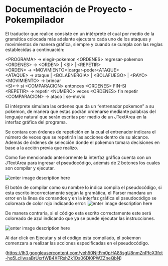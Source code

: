 # Documentación de Proyecto - Pokempilador
El traductor que realice consiste en un intérprete el cual por medio de la gramática colocada más adelante ejecutara cada uno de los ataques y movimientos de manera gráfica, siempre y cuando se cumpla con las reglas establecidas a continuación:

\<PROGRAMA> -> elegir-pokemon \<ORDENES> regresar-pokemon  
\<ORDENES> -> \<ORDEN> | \<SI> | \<REPETIR>  
\<ORDEN> -> \<MOVIMIENTO>|cargar-poder\<ATAQUE>  
\<ATAQUE> -> ataque | \<BOLAENERGIA> | \<BOLAFUEGO> | \<RAYO>  
\<MOVIMIENTO> -> brincar  
\<SI>-> si \<COMPARACION> entonces \<ORDENES> FIN-SI  
\<REPETIR> -> repetir \<NUMERO> veces \<ORDENES> fin repetir  
\<COMPARACION> -> ataco | se-movio

El intérprete simulara las ordenes que da un “entrenador pokemon” a su pokemon, de manera que estas podrán ordenarse mediante palabras del lenguaje natural que serán escritas por medio de un JTextArea en la interfaz gráfica del programa.

Se contara con órdenes de repetición en la cual el entrenador indicara el número de veces que se repetirán las acciones dentro de su alcance. Además de órdenes de selección donde el pokemon tomara decisiones en base a la acción previa que realizo.

Como fue mencionado anteriormente la interfaz gráfica cuenta con un JTextArea para ingresar el pseudocódigo, además de 2 botones los cuales son compilar y ejecutar.


![enter image description here](https://lh3.googleusercontent.com/R8EpHY0k843ZCjDoNyUUXMYlvTGxhrhxB19A6oM1fXGxFzgrcaP_sswtUfrp89xJPlmLgyR3NQ3g)


El botón de compilar como su nombre lo indica compila el pseudocódigo, si esta escrito incorrectamente según la gramática, el Parser mandara un error en la línea de comandos y en la interfaz gráfica el pseudocódigo se coloreara de color rojo indicando error:
![enter image description here](https://lh3.googleusercontent.com/HvZvow8937i3H7lPpD-J4igTTItjJKfSl4pVSv-hwfaQoXow3rTV4YQHIMSX0EI5iLC2q3hTAlC9 )

De manera contraria, si el código esta escrito correctamente este será coloreado de azul indicando que ya se puede ejecutar las instrucciones.


![enter image description here](https://lh3.googleusercontent.com/DYkXJxyhfp_V6uTAY36wFr2ekYzYLPP_7sfABvRaabtQg3qUxMuJrvQ4_UcAX7OdL1WTowVsMMi4)


Al dar click en Ejecutar y si el código esta compilado, el pokemon comenzara a realizar las acciones especificadas en el pseudocódigo.


(https://lh3.googleusercontent.com/yeh50NjtFm0pHA85sgU8nmZnPfcX3fct-hq5LcIIwsaBrUxrfWB4XFRshZk1Os06DI0PWZZneQbN)

